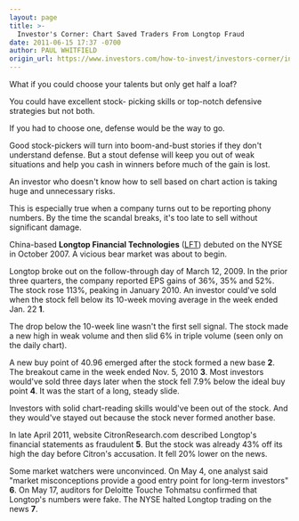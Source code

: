 ```yaml
---
layout: page
title: >-
  Investor's Corner: Chart Saved Traders From Longtop Fraud
date: 2011-06-15 17:37 -0700
author: PAUL WHITFIELD
origin_url: https://www.investors.com/how-to-invest/investors-corner/investors-corner-chart-saved-traders-from-longtop-fraud
---
```





What if you could choose your talents but only get half a loaf?

  

You could have excellent stock- picking skills or top-notch defensive strategies but not both.

  

If you had to choose one, defense would be the way to go.

  

Good stock-pickers will turn into boom-and-bust stories if they don't understand defense. But a stout defense will keep you out of weak situations and help you cash in winners before much of the gain is lost.

  

An investor who doesn't know how to sell based on chart action is taking huge and unnecessary risks.

  

This is especially true when a company turns out to be reporting phony numbers. By the time the scandal breaks, it's too late to sell without significant damage.

  

China-based **Longtop Financial Technologies** ([LFT](https://research.investors.com/quote.aspx?symbol=LFT)) debuted on the NYSE in October 2007. A vicious bear market was about to begin.

  

Longtop broke out on the follow-through day of March 12, 2009. In the prior three quarters, the company reported EPS gains of 36%, 35% and 52%. The stock rose 113%, peaking in January 2010. An investor could've sold when the stock fell below its 10-week moving average in the week ended Jan. 22 **1**.

  

The drop below the 10-week line wasn't the first sell signal. The stock made a new high in weak volume and then slid 6% in triple volume (seen only on the daily chart).

  

A new buy point of 40.96 emerged after the stock formed a new base **2**. The breakout came in the week ended Nov. 5, 2010 **3**. Most investors would've sold three days later when the stock fell 7.9% below the ideal buy point **4**. It was the start of a long, steady slide.

  

Investors with solid chart-reading skills would've been out of the stock. And they would've stayed out because the stock never formed another base.

  

In late April 2011, website CitronResearch.com described Longtop's financial statements as fraudulent **5**. But the stock was already 43% off its high the day before Citron's accusation. It fell 20% lower on the news.

  

Some market watchers were unconvinced. On May 4, one analyst said "market misconceptions provide a good entry point for long-term investors" **6**. On May 17, auditors for Deloitte Touche Tohmatsu confirmed that Longtop's numbers were fake. The NYSE halted Longtop trading on the news **7**.




